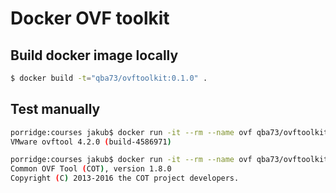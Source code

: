 # Docker OVF toolkit

## Build docker image locally
```bash
$ docker build -t="qba73/ovftoolkit:0.1.0" .
```
## Test manually

```bash
porridge:courses jakub$ docker run -it --rm --name ovf qba73/ovftoolkit:0.1 ovftool --version
VMware ovftool 4.2.0 (build-4586971)
```
```bash
porridge:courses jakub$ docker run -it --rm --name ovf qba73/ovftoolkit:0.1 cot --version
Common OVF Tool (COT), version 1.8.0
Copyright (C) 2013-2016 the COT project developers.
```
